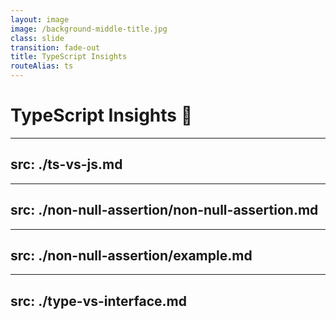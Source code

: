```yaml
---
layout: image
image: /background-middle-title.jpg
class: slide
transition: fade-out
title: TypeScript Insights
routeAlias: ts
---
```


<div class="flex h-full flex-items-center">
  <h1 class="text-left m-b-0 font-bold">
    TypeScript Insights 🧐
  </h1>
</div>

<!-- Ts VS Js -->

---
src: ./ts-vs-js.md
---

<!-- Non Null Assertion -->

---
src: ./non-null-assertion/non-null-assertion.md
---

---
src: ./non-null-assertion/example.md
---

---
src: ./type-vs-interface.md
---
